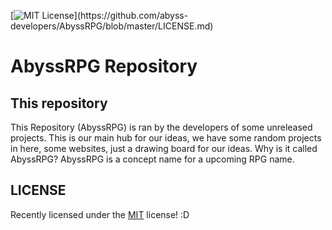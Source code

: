 [![MIT License](https://img.shields.io/apm/l/atomic-design-ui.svg?)](https://github.com/abyss-developers/AbyssRPG/blob/master/LICENSE.md)
# AbyssRPG Repository
## This repository
This Repository (AbyssRPG) is ran by the developers of some unreleased projects. This is our main hub for our ideas, we have some random projects in here, some websites, just a drawing board for our ideas. Why is it called AbyssRPG? AbyssRPG is a concept name for a upcoming RPG name.
## LICENSE
Recently licensed under the [MIT](LICENSE.md) license! :D